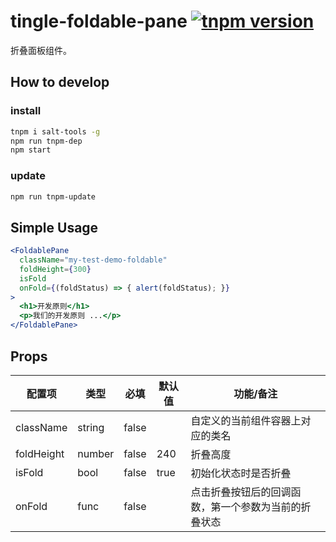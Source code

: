 # tingle-foldable-pane [![tnpm version](http://web.npm.alibaba-inc.com/badge/v/@ali/tingle-foldable-pane.svg?style=flat-square)](http://web.npm.alibaba-inc.com/package/@ali/tingle-foldable-pane)

折叠面板组件。

## How to develop

### install

```bash
tnpm i salt-tools -g
npm run tnpm-dep 
npm start
```

### update

```bash
npm run tnpm-update
```

## Simple Usage

```jsx
<FoldablePane
  className="my-test-demo-foldable"
  foldHeight={300}
  isFold
  onFold={(foldStatus) => { alert(foldStatus); }}
>
  <h1>开发原则</h1>
  <p>我们的开发原则 ...</p>
</FoldablePane>
```

## Props

| 配置项        | 类型        | 必填    | 默认值  | 功能/备注                      |
| ---------- | --------- | ----- | ---- | -------------------------- |
| className  | string    | false |   | 自定义的当前组件容器上对应的类名               |
| foldHeight | number    | false | 240  | 折叠高度                       |
| isFold     | bool      | false | true | 初始化状态时是否折叠                 |
| onFold     | func      | false |      | 点击折叠按钮后的回调函数，第一个参数为当前的折叠状态 |


